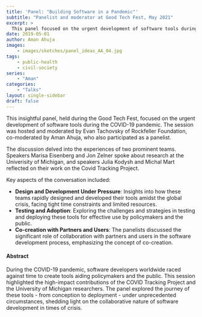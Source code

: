```yaml
---
title: 'Panel: "Building Software in a Pandemic"'
subtitle: "Panelist and moderator at Good Tech Fest, May 2021"
excerpt: >
  This panel focused on the urgent development of software tools during the COVID-19 pandemic, from conception to deployment, shedding light on the collaborative nature of software development in times of crisis.
date: 2019-05-01
author: Aman Ahuja
images:
    - images/sketches/panel_ideas_AA_04.jpg
tags:
    - public-health
    - civil-society
series:
    - "Aman"
categories: 
    - "Talks"
layout: single-sidebar
draft: false
---
```


This insightful panel, held during the Good Tech Fest, focused on the urgent development of software tools during the COVID-19 pandemic. The session was hosted and moderated by Evan Tachovsky of Rockfeller Foundation, co-moderated by Aman Ahuja, who also participated as a panelist. 

The discussion delved into the experiences of two prominent teams. Speakers Marisa Eisenberg and Jon Zelner spoke about research at the Univerisity of Michigan, and speakers Julia Kodysh and Michal Mart reflected on their work on the Covid Tracking Project.

Key aspects of the conversation included:
* **Design and Development Under Pressure**: Insights into how these teams rapidly designed and developed their tools amidst the global crisis, facing tight time constraints and limited resources.
* **Testing and Adoption**: Exploring the challenges and strategies in testing and deploying these tools for effective use by policymakers and the public.
* **Co-creation with Partners and Users**: The panelists discussed the significant role of collaboration with partners and users in the software development process, emphasizing the concept of co-creation.

#### Abstract
During the COVID-19 pandemic, software developers worldwide raced against time to create tools aiding policymakers and the public. This session highlighted the high-impact contributions of the COVID Tracking Project and the University of Michigan researchers. The panel explored the journey of these tools - from conception to deployment - under unprecedented circumstances, shedding light on the collaborative nature of software development in times of crisis.

